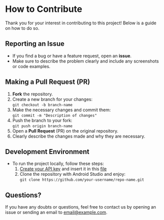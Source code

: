 # How to Contribute

Thank you for your interest in contributing to this project! Below is a guide on how to do so.

## Reporting an Issue
- If you find a bug or have a feature request, open an **issue**.
- Make sure to describe the problem clearly and include any screenshots or code examples.

## Making a Pull Request (PR)
1. **Fork** the repository.
2. Create a new branch for your changes:  
   `git checkout -b branch-name`
3. Make the necessary changes and commit them:  
   `git commit -m "Description of changes"`
4. Push the branch to your fork:  
   `git push origin branch-name`
5. Open a **Pull Request** (PR) on the original repository.
6. Clearly describe the changes made and why they are necessary.

## Development Environment
- To run the project locally, follow these steps:
  1. [Create your API key](https://developers.google.com/youtube/v3/getting-started) and insert it in this [file](https://github.com/ctrlVnt/Real-YT-Music/blob/master/app/src/main/java/com/ctrlvnt/rytm/utils.kt)
  2. Clone the repository with Android Studio and enjoy:  
     `git clone https://github.com/your-username/repo-name.git`

## Questions?
If you have any doubts or questions, feel free to contact us by opening an issue or sending an email to [email@example.com](mailto:email@example.com).
